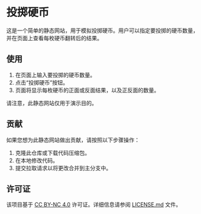 # 投掷硬币

这是一个简单的静态网站，用于模拟投掷硬币。用户可以指定要投掷的硬币数量，并在页面上查看每枚硬币翻转后的结果。

## 使用

1. 在页面上输入要投掷的硬币数量。
2. 点击“投掷硬币”按钮。
3. 页面将显示每枚硬币的正面或反面结果，以及正反面的数量。

请注意，此静态网站仅用于演示目的。

## 贡献

如果您想为此静态网站做出贡献，请按照以下步骤操作：

1. 克隆此仓库或下载代码压缩包。
2. 在本地修改代码。
3. 提交拉取请求以将更改合并到主分支中。
   
## 许可证

该项目基于 [CC BY-NC 4.0](https://creativecommons.org/licenses/by-nc/4.0/) 许可证。详细信息请参阅 [LICENSE.md](LICENSE.md) 文件。
